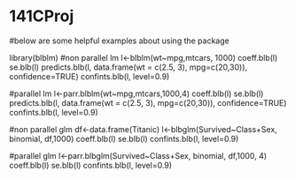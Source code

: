 # 141CProj
#below are some helpful examples about using the package 

library(blblm)
#non parallel lm 
l<-blblm(wt~mpg,mtcars, 1000)
coeff.blb(l)
se.blb(l)
predicts.blb(l, data.frame(wt = c(2.5, 3), mpg=c(20,30)), confidence=TRUE)
confints.blb(l, level=0.9)


#parallel lm
l<-parr.blblm(wt~mpg,mtcars,1000,4)
coeff.blb(l)
se.blb(l)
predicts.blb(l, data.frame(wt = c(2.5, 3), mpg=c(20,30)), confidence=TRUE)
confints.blb(l, level=0.9)

#non parallel glm
df<-data.frame(Titanic)
l<-blbglm(Survived~Class+Sex, binomial, df,1000)
coeff.blb(l)
se.blb(l)
confints.blb(l, level=0.9)


#parallel glm
l<-parr.blbglm(Survived~Class+Sex, binomial, df,1000, 4)
coeff.blb(l)
se.blb(l)
confints.blb(l, level=0.9)
